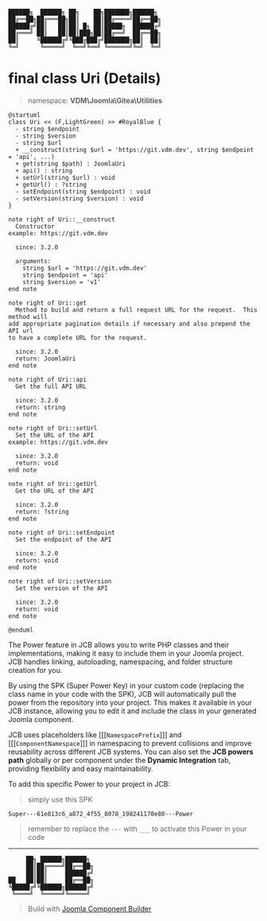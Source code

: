 ```
██████╗  ██████╗ ██╗    ██╗███████╗██████╗
██╔══██╗██╔═══██╗██║    ██║██╔════╝██╔══██╗
██████╔╝██║   ██║██║ █╗ ██║█████╗  ██████╔╝
██╔═══╝ ██║   ██║██║███╗██║██╔══╝  ██╔══██╗
██║     ╚██████╔╝╚███╔███╔╝███████╗██║  ██║
╚═╝      ╚═════╝  ╚══╝╚══╝ ╚══════╝╚═╝  ╚═╝
```
# final class Uri (Details)
> namespace: **VDM\Joomla\Gitea\Utilities**

```uml
@startuml
class Uri << (F,LightGreen) >> #RoyalBlue {
  - string $endpoint
  - string $version
  - string $url
  + __construct(string $url = 'https://git.vdm.dev', string $endpoint = 'api', ...)
  + get(string $path) : JoomlaUri
  + api() : string
  + setUrl(string $url) : void
  + getUrl() : ?string
  - setEndpoint(string $endpoint) : void
  - setVersion(string $version) : void
}

note right of Uri::__construct
  Constructor
example: https://git.vdm.dev

  since: 3.2.0
  
  arguments:
    string $url = 'https://git.vdm.dev'
    string $endpoint = 'api'
    string $version = 'v1'
end note

note right of Uri::get
  Method to build and return a full request URL for the request.  This method will
add appropriate pagination details if necessary and also prepend the API url
to have a complete URL for the request.

  since: 3.2.0
  return: JoomlaUri
end note

note right of Uri::api
  Get the full API URL

  since: 3.2.0
  return: string
end note

note right of Uri::setUrl
  Set the URL of the API
example: https://git.vdm.dev

  since: 3.2.0
  return: void
end note

note right of Uri::getUrl
  Get the URL of the API

  since: 3.2.0
  return: ?string
end note

note right of Uri::setEndpoint
  Set the endpoint of the API

  since: 3.2.0
  return: void
end note

note right of Uri::setVersion
  Set the version of the API

  since: 3.2.0
  return: void
end note
 
@enduml
```

The Power feature in JCB allows you to write PHP classes and their implementations, making it easy to include them in your Joomla project. JCB handles linking, autoloading, namespacing, and folder structure creation for you.

By using the SPK (Super Power Key) in your custom code (replacing the class name in your code with the SPK), JCB will automatically pull the power from the repository into your project. This makes it available in your JCB instance, allowing you to edit it and include the class in your generated Joomla component.

JCB uses placeholders like [[[`NamespacePrefix`]]] and [[[`ComponentNamespace`]]] in namespacing to prevent collisions and improve reusability across different JCB systems. You can also set the **JCB powers path** globally or per component under the **Dynamic Integration** tab, providing flexibility and easy maintainability.

To add this specific Power to your project in JCB:

> simply use this SPK
```
Super---61e813c6_a872_4f55_8078_198241170e80---Power
```
> remember to replace the `---` with `___` to activate this Power in your code

---
```
     ██╗ ██████╗██████╗
     ██║██╔════╝██╔══██╗
     ██║██║     ██████╔╝
██   ██║██║     ██╔══██╗
╚█████╔╝╚██████╗██████╔╝
 ╚════╝  ╚═════╝╚═════╝
```
> Build with [Joomla Component Builder](https://git.vdm.dev/joomla/Component-Builder)

